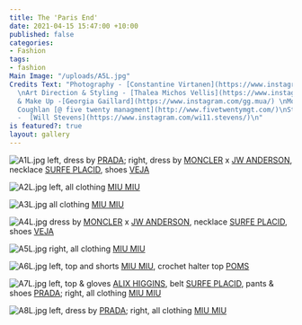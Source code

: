```yaml
---
title: The 'Paris End'
date: 2021-04-15 15:47:00 +10:00
published: false
categories:
- Fashion
tags:
- fashion
Main Image: "/uploads/A5L.jpg"
Credits Text: "Photography - [Constantine Virtanen](https://www.instagram.com/czsta/)
  \nArt Direction & Styling - [Thalea Michos Vellis](https://www.instagram.com/eye99/)\n\nHair
  & Make Up -[Georgia Gaillard](https://www.instagram.com/gg.mua/) \nModel - Isla
  Coughlan [@ five twenty managment](http://www.fivetwentymgt.com/)\nStylist Assistant
  -  [Will Stevens](https://www.instagram.com/wi11.stevens/)\n"
is featured?: true
layout: gallery
---
```


![A1L.jpg](/uploads/A1L.jpg)
left, dress by [PRADA](https://www.prada.com/au/en.html); right, dress by [MONCLER](https://www.moncler.com/gb/) x [JW ANDERSON](https://www.jwanderson.com/au/), necklace [SURFE PLACID](https://www.instagram.com/surfeplacid/?hl=en), shoes [VEJA](https://www.veja-store.com/en_eu/)

![A2L.jpg](/uploads/A2L.jpg)
left, all clothing [MIU MIU](https://www.miumiu.com/au/en.html)

![A3L.jpg](/uploads/A3L.jpg)
all clothing [MIU MIU](https://www.miumiu.com/au/en.html)

![A4L.jpg](/uploads/A4L.jpg)
dress by [MONCLER](https://www.moncler.com/gb/) x [JW ANDERSON](https://www.jwanderson.com/au/), necklace [SURFE PLACID](https://www.instagram.com/surfeplacid/?hl=en), shoes [VEJA](https://www.veja-store.com/en_eu/)

![A5L.jpg](/uploads/A5L.jpg)
right, all clothing [MIU MIU](https://www.miumiu.com/au/en.html)

![A6L.jpg](/uploads/A6L.jpg)
left, top and shorts [MIU MIU](https://www.miumiu.com/au/en.html), crochet halter top [POMS](https://www.pomspoms.com.au/collections/knitwear)

![A7L.jpg](/uploads/A7L.jpg)
left, top & gloves [ALIX HIGGINS](https://www.alixhiggins.com/), belt [SURFE PLACID](https://www.instagram.com/surfeplacid/?hl=en), pants & shoes [PRADA](https://www.prada.com/au/en.html); right, all clothing [MIU MIU](https://www.miumiu.com/au/en.html)

![A8L.jpg](/uploads/A8L.jpg)
left, dress by [PRADA](https://www.prada.com/au/en.html); right, all clothing [MIU MIU](https://www.miumiu.com/au/en.html)

